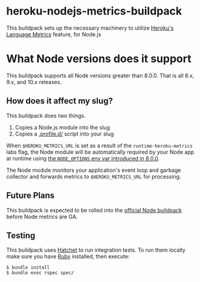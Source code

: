 # heroku-nodejs-metrics-buildpack

This buildpack sets up the necessary machinery to utilize
[Heroku's Language Metrics](https://devcenter.heroku.com/articles/language-runtime-metrics) feature,
for Node.js

# What Node versions does it support

This buildpack supports all Node versions greater than 8.0.0. That is all 8.x, 9.x, and 10.x releases.

## How does it affect my slug?

This buildpack does two things.

1. Copies a Node.js module into the slug
2. Copies a [.profile.d/](https://devcenter.heroku.com/articles/dynos#the-profile-file) script into your slug

When `$HEROKU_METRICS_URL` is set as a result of the
`runtime-heroku-metrics` labs flag, the Node module will be automatically required by your
Node app at runtime using [the `NODE_OPTIONS` env var introduced in 8.0.0](https://medium.com/the-node-js-collection/node-options-has-landed-in-8-x-5fba57af703d).

The Node module monitors your application's event loop and garbage collector and forwards
metrics to `$HEROKU_METRICS_URL` for processing.

## Future Plans

This buildpack is expected to be rolled into the [official Node buildpack](https://github.com/heroku/heroku-buildpack-nodejs) before Node metrics are GA.

## Testing

This buildpack uses [Hatchet](https://github.com/heroku/hatchet) to run integration tests. To run them locally
make sure you have [Ruby](https://www.ruby-lang.org/) installed, then execute:

```
$ bundle install
$ bundle exec rspec spec/
```
